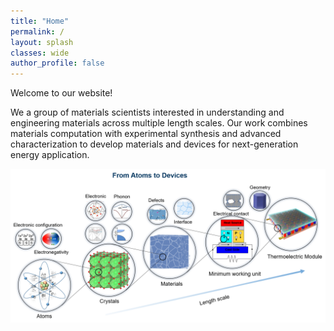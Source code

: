```yaml
---
title: "Home"
permalink: /
layout: splash
classes: wide
author_profile: false
---
```


Welcome to our website!

We a group of materials scientists interested in understanding and engineering materials across multiple length scales. Our work combines materials computation with experimental synthesis and advanced characterization to develop materials and devices for next-generation energy application. 

<p align="center">
  <img src="/assets/images/Atom_to_Device.png" alt="Lab overview" width="1000"/>
</p>